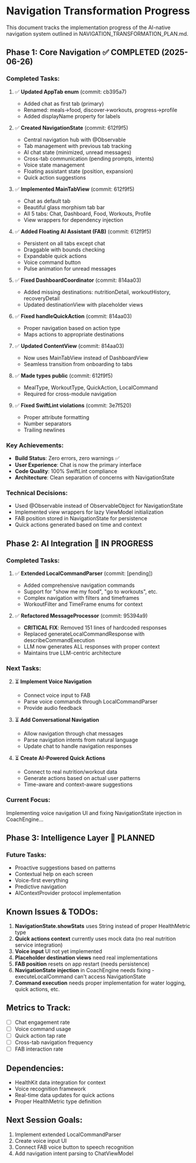 # Navigation Transformation Progress

This document tracks the implementation progress of the AI-native navigation system outlined in NAVIGATION_TRANSFORMATION_PLAN.md.

## Phase 1: Core Navigation ✅ COMPLETED (2025-06-26)

### Completed Tasks:
1. ✅ **Updated AppTab enum** (commit: cb395a7)
   - Added chat as first tab (primary)
   - Renamed: meals→food, discover→workouts, progress→profile
   - Added displayName property for labels

2. ✅ **Created NavigationState** (commit: 612f9f5)
   - Central navigation hub with @Observable
   - Tab management with previous tab tracking
   - AI chat state (minimized, unread messages)
   - Cross-tab communication (pending prompts, intents)
   - Voice state management
   - Floating assistant state (position, expansion)
   - Quick action suggestions

3. ✅ **Implemented MainTabView** (commit: 612f9f5)
   - Chat as default tab
   - Beautiful glass morphism tab bar
   - All 5 tabs: Chat, Dashboard, Food, Workouts, Profile
   - View wrappers for dependency injection

4. ✅ **Added Floating AI Assistant (FAB)** (commit: 612f9f5)
   - Persistent on all tabs except chat
   - Draggable with bounds checking
   - Expandable quick actions
   - Voice command button
   - Pulse animation for unread messages

5. ✅ **Fixed DashboardCoordinator** (commit: 814aa03)
   - Added missing destinations: nutritionDetail, workoutHistory, recoveryDetail
   - Updated destinationView with placeholder views

6. ✅ **Fixed handleQuickAction** (commit: 814aa03)
   - Proper navigation based on action type
   - Maps actions to appropriate destinations

7. ✅ **Updated ContentView** (commit: 814aa03)
   - Now uses MainTabView instead of DashboardView
   - Seamless transition from onboarding to tabs

8. ✅ **Made types public** (commit: 612f9f5)
   - MealType, WorkoutType, QuickAction, LocalCommand
   - Required for cross-module navigation

9. ✅ **Fixed SwiftLint violations** (commit: 3e7f520)
   - Proper attribute formatting
   - Number separators
   - Trailing newlines

### Key Achievements:
- **Build Status**: Zero errors, zero warnings ✅
- **User Experience**: Chat is now the primary interface
- **Code Quality**: 100% SwiftLint compliance
- **Architecture**: Clean separation of concerns with NavigationState

### Technical Decisions:
- Used @Observable instead of ObservableObject for NavigationState
- Implemented view wrappers for lazy ViewModel initialization
- FAB position stored in NavigationState for persistence
- Quick actions generated based on time and context

## Phase 2: AI Integration 🚧 IN PROGRESS

### Completed Tasks:
1. ✅ **Extended LocalCommandParser** (commit: [pending])
   - Added comprehensive navigation commands
   - Support for "show me my food", "go to workouts", etc.
   - Complex navigation with filters and timeframes
   - WorkoutFilter and TimeFrame enums for context

2. ✅ **Refactored MessageProcessor** (commit: 95394a9)
   - **CRITICAL FIX**: Removed 151 lines of hardcoded responses
   - Replaced generateLocalCommandResponse with describeCommandExecution
   - LLM now generates ALL responses with proper context
   - Maintains true LLM-centric architecture

### Next Tasks:

2. ⏳ **Implement Voice Navigation**
   - Connect voice input to FAB
   - Parse voice commands through LocalCommandParser
   - Provide audio feedback

3. ⏳ **Add Conversational Navigation**
   - Allow navigation through chat messages
   - Parse navigation intents from natural language
   - Update chat to handle navigation responses

4. ⏳ **Create AI-Powered Quick Actions**
   - Connect to real nutrition/workout data
   - Generate actions based on actual user patterns
   - Time-aware and context-aware suggestions

### Current Focus:
Implementing voice navigation UI and fixing NavigationState injection in CoachEngine...

## Phase 3: Intelligence Layer 📅 PLANNED

### Future Tasks:
- Proactive suggestions based on patterns
- Contextual help on each screen
- Voice-first everything
- Predictive navigation
- AIContextProvider protocol implementation

## Known Issues & TODOs:
1. **NavigationState.showStats** uses String instead of proper HealthMetric type
2. **Quick actions context** currently uses mock data (no real nutrition service integration)
3. **Voice input** UI not yet implemented
4. **Placeholder destination views** need real implementations
5. **FAB position** resets on app restart (needs persistence)
6. **NavigationState injection** in CoachEngine needs fixing - executeLocalCommand can't access NavigationState
7. **Command execution** needs proper implementation for water logging, quick actions, etc.

## Metrics to Track:
- [ ] Chat engagement rate
- [ ] Voice command usage
- [ ] Quick action tap rate
- [ ] Cross-tab navigation frequency
- [ ] FAB interaction rate

## Dependencies:
- HealthKit data integration for context
- Voice recognition framework
- Real-time data updates for quick actions
- Proper HealthMetric type definition

## Next Session Goals:
1. Implement extended LocalCommandParser
2. Create voice input UI
3. Connect FAB voice button to speech recognition
4. Add navigation intent parsing to ChatViewModel